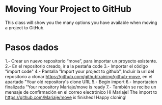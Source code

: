 # Moving Your Project to GitHub

This class will show you the many options you have available when moving a project to GitHub.
# Pasos dados
1.- Crear un nuevo repositorio “move”, para importar un proyecto existente.
2.- En el repositorio creado, ir a la pestaña code
3.- Importar el código "import code"
4.- Pantalla "Import your project to github", Incluir la url del repositorio a clonar https://github.com/githubtraining/github-move, en el apartado "Your old repository's clone URL
5.- Begin import
6.- Importacion finalizada "Your repository Mariaje/move is ready
7.- También se recibe un mensaje de confirmación en el correo electrónico Hi Mariaje!
The import to https://github.com/Mariaje/move is finished!
Happy cloning!
